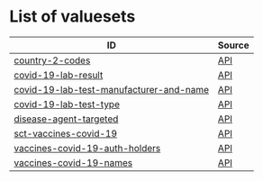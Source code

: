 # List of valuesets

| ID | Source |
| -- | ------ |
| [country-2-codes](country-2-codes.json) | [API](https://dgca-businessrule-service.ezdrav.si/valuesets/669ef04a4a5676597093f18b7b01df9d1498003e312e37a09758a84ea28f5c9d) |
| [covid-19-lab-result](covid-19-lab-result.json) | [API](https://dgca-businessrule-service.ezdrav.si/valuesets/64f946691cc68966335da6dfe16d4177de8c5d3ce6abc2cf18c30103a70763d6) |
| [covid-19-lab-test-manufacturer-and-name](covid-19-lab-test-manufacturer-and-name.json) | [API](https://dgca-businessrule-service.ezdrav.si/valuesets/37a632d502918348681d2f39cfb4a1ac2cddc4794423c7914c842f304f8328f0) |
| [covid-19-lab-test-type](covid-19-lab-test-type.json) | [API](https://dgca-businessrule-service.ezdrav.si/valuesets/3b30b9a612ff5ae09feb60977d1d4394761237dfcd489b83bed30d8e3508f49d) |
| [disease-agent-targeted](disease-agent-targeted.json) | [API](https://dgca-businessrule-service.ezdrav.si/valuesets/9810aafdbb7ad976845179c152c356987553eb82291b18d300db5044c4185bd8) |
| [sct-vaccines-covid-19](sct-vaccines-covid-19.json) | [API](https://dgca-businessrule-service.ezdrav.si/valuesets/aad9707271d4e8434134efa0c2875882c322474ef1b8c36637d3a2e90db9be4f) |
| [vaccines-covid-19-auth-holders](vaccines-covid-19-auth-holders.json) | [API](https://dgca-businessrule-service.ezdrav.si/valuesets/0a525ed6a0a09c158b831a305e905ea059bb45ae415e8709205977e987afe680) |
| [vaccines-covid-19-names](vaccines-covid-19-names.json) | [API](https://dgca-businessrule-service.ezdrav.si/valuesets/a97420749d5241b30658d3deb932018023954e99665b21d7ad5ed019a73e12de) |
